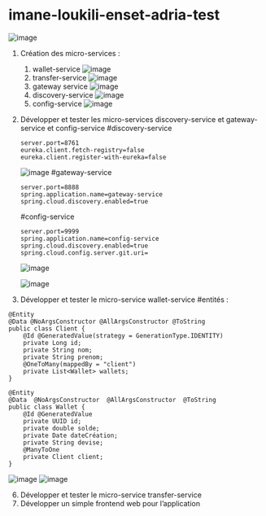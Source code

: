 # imane-loukili-enset-adria-test
![image](https://github.com/loukili-imane/imane-loukili-enset-adria-test/assets/93887037/2687f346-d587-41e5-8e74-2718608a325a)

1. Création des micro-services :
   1. wallet-service
      ![image](https://github.com/loukili-imane/imane-loukili-enset-adria-test/assets/93887037/6628a9dc-9a3c-4bb9-af27-9255b5caa8ce)
   2. transfer-service
      ![image](https://github.com/loukili-imane/imane-loukili-enset-adria-test/assets/93887037/5f33d392-460a-4c71-aab5-7c3c0485a4d2)
   3. gateway service
      ![image](https://github.com/loukili-imane/imane-loukili-enset-adria-test/assets/93887037/fb9b6205-5668-4b5e-a2da-dcace05a354f)
   4. discovery-service
      ![image](https://github.com/loukili-imane/imane-loukili-enset-adria-test/assets/93887037/ebd760ee-48d8-489b-acb7-58cb13d8f677)
   5. config-service
      ![image](https://github.com/loukili-imane/imane-loukili-enset-adria-test/assets/93887037/2c4d63e1-e077-43ec-a23f-2cd1b86c09e5)

3. Développer et tester les micro-services discovery-service et gateway-service et config-service
   #discovery-service
   ```
   server.port=8761
   eureka.client.fetch-registry=false
   eureka.client.register-with-eureka=false
   ```
   ![image](https://github.com/loukili-imane/imane-loukili-enset-adria-test/assets/93887037/fd5c3e89-8d04-4782-99db-9f6879472f6e)
   #gateway-service
   ```
   server.port=8888
   spring.application.name=gateway-service
   spring.cloud.discovery.enabled=true
    ```
   #config-service
   ```
   server.port=9999
   spring.application.name=config-service
   spring.cloud.discovery.enabled=true
   spring.cloud.config.server.git.uri=
   
   ```
   ![image](https://github.com/loukili-imane/imane-loukili-enset-adria-test/assets/93887037/f64e7ab7-5271-4901-aa65-28632a394edc)

   ![image](https://github.com/loukili-imane/imane-loukili-enset-adria-test/assets/93887037/1ff4afd9-1ee8-43f8-a1fc-77f3bbcf2391)

5. Développer et tester le micro-service wallet-service
   #entités :
```
@Entity
@Data @NoArgsConstructor @AllArgsConstructor @ToString
public class Client {
    @Id @GeneratedValue(strategy = GenerationType.IDENTITY)
    private Long id;
    private String nom;
    private String prenom;
    @OneToMany(mappedBy = "client")
    private List<Wallet> wallets;
}
```
```
@Entity
@Data  @NoArgsConstructor  @AllArgsConstructor  @ToString
public class Wallet {
    @Id @GeneratedValue
    private UUID id;
    private double solde;
    private Date dateCréation;
    private String devise;
    @ManyToOne
    private Client client;
}
```
![image](https://github.com/loukili-imane/imane-loukili-enset-adria-test/assets/93887037/e2041f48-f1f2-4127-ac85-4e5c51bb8d5d)
![image](https://github.com/loukili-imane/imane-loukili-enset-adria-test/assets/93887037/995504aa-ab57-4ddd-850e-c48d94fc21d5)

6. Développer et tester le micro-service transfer-service 
7. Développer un simple frontend web pour l’application 
